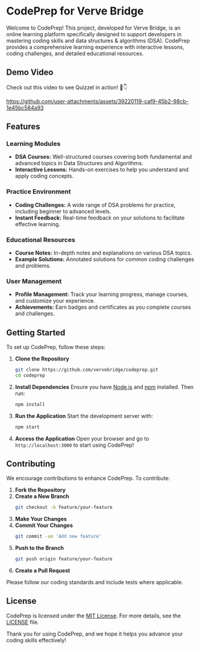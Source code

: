 

# CodePrep for Verve Bridge

Welcome to CodePrep! This project, developed for Verve Bridge, is an online learning platform specifically designed to support developers in mastering coding skills and data structures & algorithms (DSA). CodePrep provides a comprehensive learning experience with interactive lessons, coding challenges, and detailed educational resources.

## Demo Video

Check out this video to see Quizzel in action! 🎥👇


https://github.com/user-attachments/assets/39220119-caf9-45b2-98cb-1e45bc584a93


## Features

### Learning Modules
- **DSA Courses:** Well-structured courses covering both fundamental and advanced topics in Data Structures and Algorithms.
- **Interactive Lessons:** Hands-on exercises to help you understand and apply coding concepts.

### Practice Environment
- **Coding Challenges:** A wide range of DSA problems for practice, including beginner to advanced levels.
- **Instant Feedback:** Real-time feedback on your solutions to facilitate effective learning.

### Educational Resources
- **Course Notes:** In-depth notes and explanations on various DSA topics.
- **Example Solutions:** Annotated solutions for common coding challenges and problems.

### User Management
- **Profile Management:** Track your learning progress, manage courses, and customize your experience.
- **Achievements:** Earn badges and certificates as you complete courses and challenges.

## Getting Started

To set up CodePrep, follow these steps:

1. **Clone the Repository**
   ```bash
   git clone https://github.com/vervebridge/codeprep.git
   cd codeprep
   ```

2. **Install Dependencies**
   Ensure you have [Node.js](https://nodejs.org/) and [npm](https://www.npmjs.com/) installed. Then run:
   ```bash
   npm install
   ```

3. **Run the Application**
   Start the development server with:
   ```bash
   npm start
   ```

4. **Access the Application**
   Open your browser and go to `http://localhost:3000` to start using CodePrep!

## Contributing

We encourage contributions to enhance CodePrep. To contribute:

1. **Fork the Repository**
2. **Create a New Branch**
   ```bash
   git checkout -b feature/your-feature
   ```
3. **Make Your Changes**
4. **Commit Your Changes**
   ```bash
   git commit -am 'Add new feature'
   ```
5. **Push to the Branch**
   ```bash
   git push origin feature/your-feature
   ```
6. **Create a Pull Request**

Please follow our coding standards and include tests where applicable.

## License

CodePrep is licensed under the [MIT License](LICENSE). For more details, see the [LICENSE](LICENSE) file.



Thank you for using CodePrep, and we hope it helps you advance your coding skills effectively!

